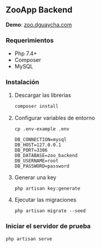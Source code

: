 ## ZooApp Backend
**Demo**: [zoo.dguaycha.com](zoo.dguaycha.com)
### Requerimientos

* Php 7.4+
* Composer
* MySQL

### Instalación

1. Descargar las librerías 

    ````bash
    composer install
    ````

2. Configurar variables de entorno

   ````bas
   cp .env-example .env
   ````

   ````yam
   DB_CONNECTION=mysql
   DB_HOST=127.0.0.1
   DB_PORT=3306
   DB_DATABASE=zoo_backend
   DB_USERNAME=root
   DB_PASSWORD=password
   ````

3. Generar una key

   ````bas
   php artisan key:generate
   ````

4. Ejecutar las migraciones

   ````bas
   php artisan migrate --seed
   ````

### Iniciar el servidor de prueba

````bas
php artisan serve
````

